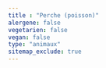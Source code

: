 ```yaml
---
title : "Perche (poisson)"
alergene: false
vegetarien: false
vegan: false
type: "animaux"
sitemap_exclude: true
--- 
```

